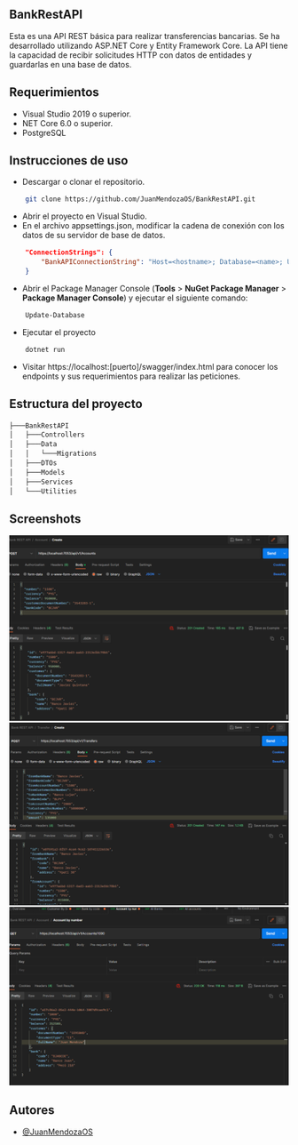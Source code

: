 ## BankRestAPI

Esta es una API REST básica para realizar transferencias bancarias. Se ha desarrollado utilizando ASP.NET Core y Entity Framework Core. 
La API tiene la capacidad de recibir solicitudes HTTP con datos de entidades y guardarlas en una base de datos.

## Requerimientos

- Visual Studio 2019 o superior.
- NET Core 6.0 o superior.
- PostgreSQL

## Instrucciones de uso

- Descargar o clonar el repositorio.
```bash
    git clone https://github.com/JuanMendozaOS/BankRestAPI.git
```
- Abrir el proyecto en Visual Studio.
- En el archivo appsettings.json, modificar la cadena de conexión  con los datos de su servidor de base de datos.

```json
    "ConnectionStrings": {
        "BankAPIConnectionString": "Host=<hostname>; Database=<name>; Username=<username>; Password=<password>"
    }
```
- Abrir el Package Manager Console (**Tools** > **NuGet Package Manager** > **Package Manager Console**) y ejecutar el siguiente comando: 
```bash
    Update-Database
```
- Ejecutar el proyecto
```bash
    dotnet run
```

- Visitar https://localhost:[puerto]/swagger/index.html para conocer los endpoints y sus requerimientos para realizar las peticiones.

## Estructura del proyecto

```markdown
├───BankRestAPI
│   ├───Controllers
│   ├───Data
│   │   └───Migrations
│   ├───DTOs
│   ├───Models
│   ├───Services
│   └───Utilities

```
## Screenshots
<img src="https://github.com/JuanMendozaOS/BankRestAPI/blob/main/Screenshots/CreateAccount.png" width="512">

<img src="https://github.com/JuanMendozaOS/BankRestAPI/blob/main/Screenshots/CreateTransfer.png" width="512">

<img src="https://github.com/JuanMendozaOS/BankRestAPI/blob/main/Screenshots/GetAccountByNumber.png" width="512">


## Autores

- [@JuanMendozaOS](https://www.github.com/JuanMendozaOS)
